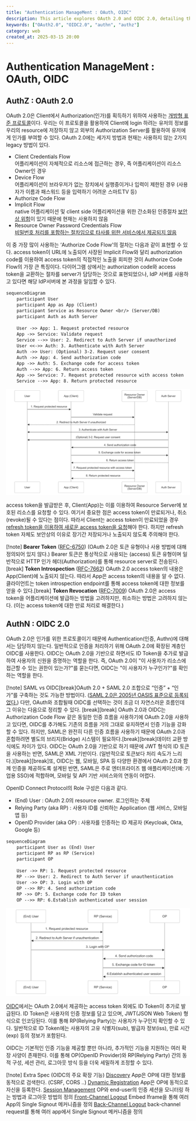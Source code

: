 ```yaml
---
title: "Authentication ManageMent : OAuth, OIDC"
description: This article explores OAuth 2.0 and OIDC 2.0, detailing their authentication and authorization mechanisms. It covers key flows like Authorization Code Flow, token handling, and security considerations, along with essential OIDC extensions for dynamic registration, session management, and logout mechanisms.
keywords: ["OAuth2.0", "OIDC2.0", "authn", "authz"]
category: web
created_at: 2025-03-15 20:00
---
```


# Authentication ManageMent : OAuth, OIDC

## AuthZ : OAuth 2.0

OAuth 2.0은 Client에서 Authorization(인가)를 획득하기 위하여 사용하는 [개방형 표준 프로토콜](https://datatracker.ietf.org/doc/html/rfc6749)이다. 우리는 이 프로토콜을 활용하여 Client에 login 하려는 유저의 정보를 우리의 resource에 저장하지 않고 외부의 Authorization Server를 활용하여 유저에게 인가를 부여할 수 있다. OAuth 2.0에는 세가지 방법과 현재는 사용하지 않는 2가지 legacy 방법이 있다.

- Client Credentials Flow  
  어플리케이션이 자체적으로 리소스에 접근하는 경우, 즉 어플리케이션이 리소스 Owner인 경우
- Device Flow  
  어플리케이션이 브라우저가 없는 장치에서 실행중이거나 입력이 제한된 경우
  (사용자가 이름과 패스워드 등을 입력하기 어려운 스마트TV 등)
- Authorize Code Flow
- Implicit Flow  
  native 어플리케이션 및 client side 어플리케이션을 위한 간소화된 인증절차
  [보안상 위험](https://blog.weltraumschaf.de/blog/OAuth-Implicit-Flow-Considered-Harmful/)이 있기 때문에 현재는 사용하지 않음
- Resource Owner Password Credentials Flow  
  [비밀번호 처리를 포함하는 절차임으로 타사를 위한 서비스에서 제공되지 않음](https://auth0.com/docs/get-started/authentication-and-authorization-flow/resource-owner-password-flow)

이 중 가장 많이 사용하는 ‘Authorize Code Flow’의 절차는 다음과 같이 표현할 수 있다. access token이 URL에 노출되어 사장된 Implicit Flow와 달리 authorization code를 이용하여 access token의 직접적인 노출을 회피한 것이 Authorize Code Flow의 가장 큰 특징이다. 다이어그램 상에서는 authorization code와 access token을 교환하는 절차를 server가 담당하는 것으로 표현되었으나, IdP 서버를 사용하고 있다면 해당 IdP서버에 본 과정을 일임할 수 있다.

```mermaid
sequenceDiagram
    participant User
    participant App as App (Client)
    participant Service as Resource Owner <br/> (Server/DB)
    participant Auth as Auth Server

    User ->> App: 1. Request protected resource
    App ->> Service: Validate request
    Service -->> User: 2. Redirect to Auth Server if unauthorized
    User <<->> Auth: 3. Authenticate with Auth Server
    Auth ->> User: (Optional) 3-2. Request user consent
    Auth ->> App: 4. Send authorization code
    App ->> Auth: 5. Exchange code for access token
    Auth -->> App: 6. Return access token
    App ->> Service: 7. Request protected resource with access token
    Service -->> App: 8. Return protected resource
```

![OAuth2.0.png](image/authentication_management_1/OAuth.png)

access token을 발급받은 후, Client(App)는 이를 이용하여 Resource Server에 보호된 리소스를 요청할 수 있다. 여기서 중요한 점은 access token이 만료되거나, 취소(revoke)될 수 있다는 점이다. 따라서 Client는 access token이 만료되었을 경우 [refresh token을 이용하여 새로운 access token을 요청](https://datatracker.ietf.org/doc/html/rfc6749#section-1.5)해야 한다. 하지만 refresh token 자체도 보안상의 이유로 장기간 저장되거나 노출되지 않도록 주의해야 한다.

[!note] **Bearer Token** ([RFC-6750](https://datatracker.ietf.org/doc/html/rfc6750))
(OAuth 2.0은 토큰 유형이나 사용 방법에 대해 정의되어 있지 않다.) Bearer 토큰은 통상적으로 사용되는 (access) 토큰 유형이며 일반적으로 HTTP 인가 헤더(Authorization)를 통해 resource server로 전송된다.[break]
**Token Introspection** ([RFC-7662](https://datatracker.ietf.org/doc/html/rfc7662))
OAuth 2.0 access token의 내용은 App(Client)에 노출되지 않는다. 따라서 App은 access token의 내용을 알 수 없다. 클라이언트는 token introspection endpoint를 통해 access token에 대한 정보를 얻을 수 있다.[break]
**Token Revocation** ([RFC-7009](https://datatracker.ietf.org/doc/html/rfc7009))
OAuth 2.0은 access token을 어플리케이션에 발급하는 방법을 고려하지만, 취소하는 방법은 고려하지 않는다. (이는 access token에 대한 만료 처리로 해결한다.)

## AuthN : OIDC 2.0

OAuth 2.0은 인가를 위한 프로토콜이기 때문에 Authentication(인증, Authn)에 대해서는 담당하지 않는다. 일반적으로 인증을 처리하기 위해 OAuth 2.0에 확장된 계층인 OIDC를 사용한다. OIDC는 OAuth 2.0을 기반으로 하면서도 ID Token을 추가로 발급하여 사용자의 신원을 증명하는 역할을 한다. 즉, OAuth 2.0이 "이 사용자가 리소스에 접근할 수 있는 권한이 있는가?"를 묻는다면, OIDC는 "이 사용자가 누구인가?"를 확인하는 역할을 한다.

[!note] SAML vs OIDC[break]OAuth 2.0 + SAML 2.0 조합으로 “인증” + “인가”를 구축하는 것도 가능한 방법이다. ([SAML 2.0은 2005년 OASIS 표준으로 등록되었다.](https://docs.oasis-open.org/security/saml/Post2.0/sstc-saml-tech-overview-2.0.html)) 다만, OAuth와 조합될때 OIDC를 선택하는 것이 조금 더 자연스러운 흐름인데 그 이유는 다음으로 정리할 수 있다. [break][break] OAuth 2.0과 OIDC는 Authorization Code Flow 같은 동일한 인증 흐름을 사용하기에 OAuth 2.0을 사용하고 있다면, OIDC를 추가해도 기존의 흐름을 거의 그대로 유지하면서 인증 기능을 강화할 수 있다. 하지만, SAML은 완전히 다른 인증 흐름을 사용하기 때문에 OAuth 2.0과 혼합하려면 별도의 브리지(Bridge) 시스템이 필요하다.[break][break]데이터 교환 방식에도 차이가 있다. OIDC는 OAuth 2.0을 기반으로 하기 때문에 JWT 형식의 ID 토큰을 사용하는 반면, SAML은 XML 기반이다. (일반적으로 토큰보다 처리 속도가 느리다.)[break][break]또, OIDC는 웹, 모바일, SPA 등 다양한 환경에서 OAuth 2.0과 함께 인증을 제공하도록 설계된 반면, SAML은 주로 엔터프라이즈 웹 애플리케이션(예: 기업용 SSO)에 적합하며, 모바일 및 API 기반 서비스와의 연동이 어렵다.

OpenID Connect Protocol의 Role 구성은 다음과 같다.

- (End) User : OAuth 2.0의 resource owner. 로그인하는 주체
- Relying Party (aka RP) : 사용자 ID를 신뢰하는 Application (웹 서비스, 모바일 앱 등)
- OpenID Provider (aka OP) : 사용자를 인증하는 ID 제공자 (Keycloak, Okta, Google 등)

```mermaid
sequenceDiagram
    participant User as (End) User
    participant RP as RP (Service)
    participant OP

    User ->> RP: 1. Request protected resource
    RP -->> User: 2. Redirect to Auth Server if unauthentication
    User ->> OP: 3. Login with OP
    OP -->> RP: 4. Send authorization code
    RP ->> OP: 5. Exchange code for ID token
    OP -->> RP: 6.Establish authenticated user session
```

![OIDC2.0.png](image/authentication_management_1/OIDC.png)

[OIDC](https://openid.net/specs/openid-connect-core-1_0-final.html)에서는 OAuth 2.0에서 제공하는 access token 외에도 ID Token이 추가로 발급된다. ID Token은 사용자의 인증 정보를 담고 있으며, JWT(JSON Web Token) 형식으로 인코딩된다. 이를 통해 RP(Relying Party)는 사용자가 누구인지 확인할 수 있다. 일반적으로 ID Token에는 사용자의 고유 식별자(sub), 발급자 정보(iss), 만료 시간(exp) 등의 정보가 포함된다.

OIDC는 기본적인 인증 기능을 제공할 뿐만 아니라, 추가적인 기능을 지원하는 여러 확장 사양이 존재한다. 이를 통해 OP(OpenID Provider)와 RP(Relying Party) 간의 동적 구성, 세션 관리, 로그아웃 방식 등을 더욱 세밀하게 조정할 수 있다.

[!note] Extra Spec (OIDC의 주요 확장 기능)
[Discovery](https://openid.net/specs/openid-connect-discovery-1_0.html) App은 OP에 대한 정보를 동적으로 검색한다. (CSRF, CORS ..)
[Dynamic Registration](https://openid.net/specs/openid-connect-registration-1_0.html) App은 OP에 동적으로 자신을 등록한다.
[Session Management](https://openid.net/specs/openid-connect-session-1_0.html) OP와 end-user의 인증 세션을 모니터링 하는 방법과 로그아웃 방법의 정의
[Front-Channel Logout](https://openid.net/specs/openid-connect-frontchannel-1_0.html) Embed Iframe을 통해 여러 App의 Single Signout 메커니즘을 정의
[Back-Channel Logout](https://openid.net/specs/openid-connect-backchannel-1_0.html) back-channel request를 통해 여러 app에서 Single Signout 메커니즘을 정의
